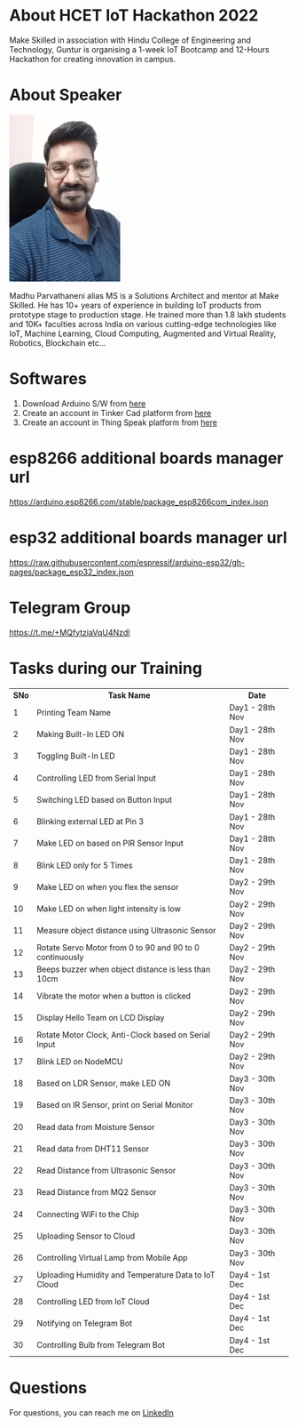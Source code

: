 # About HCET IoT Hackathon 2022

Make Skilled in association with Hindu College of Engineering and Technology, Guntur is organising a 1-week IoT Bootcamp and 12-Hours Hackathon for creating innovation in campus.

# About Speaker

<img src="https://raw.githubusercontent.com/madblocksgit/ETAI-2021---VSSUT-11th-aug-iot-session/main/maddy.jpg" height="300" width="200" />

Madhu Parvathaneni alias MS is a Solutions Architect and mentor at Make Skilled. He has 10+ years of experience in building IoT products from prototype stage to production stage. He trained more than 1.8 lakh students and 10K+ faculties across India on various cutting-edge technologies like IoT, Machine Learning, Cloud Computing, Augmented and Virtual Reality, Robotics, Blockchain etc...

# Softwares

1. Download Arduino S/W from <a href="https://www.arduino.cc/en/software">here</a>
2. Create an account in Tinker Cad platform from <a href="https://www.tinkercad.com">here</a>
3. Create an account in Thing Speak platform from <a href="https://www.thingspeak.com">here</a>

# esp8266 additional boards manager url
https://arduino.esp8266.com/stable/package_esp8266com_index.json

# esp32 additional boards manager url
https://raw.githubusercontent.com/espressif/arduino-esp32/gh-pages/package_esp32_index.json


# Telegram Group
https://t.me/+MQfytziaVqU4Nzdl

# Tasks during our Training
<table>
  <tr>
    <th>SNo</th>
    <th>Task Name</th>
    <th>Date</th>
  </tr>
  <tr>
    <td>1</td>
    <td>Printing Team Name</td>
    <td>Day1 - 28th Nov</td>
  </tr>
  <tr>
    <td>2</td>
    <td>Making Built-In LED ON</td>
    <td>Day1 - 28th Nov</td>
  </tr>
  <tr>
    <td>3</td>
    <td>Toggling Built-In LED</td>
    <td>Day1 - 28th Nov</td>
  </tr>
  <tr>
    <td>4</td>
    <td>Controlling LED from Serial Input</td>
    <td>Day1 - 28th Nov</td>
  </tr>
  <tr>
    <td>5</td>
    <td>Switching LED based on Button Input</td>
    <td>Day1 - 28th Nov</td>
  </tr>
  <tr>
    <td>6</td>
    <td>Blinking external LED at Pin 3 </td>
    <td>Day1 - 28th Nov</td>
  </tr>
  <tr>
    <td>7</td>
    <td>Make LED on based on PIR Sensor Input</td>
    <td>Day1 - 28th Nov</td>
  </tr>
  <tr>
    <td>8</td>
    <td>Blink LED only for 5 Times</td>
    <td>Day1 - 28th Nov</td>
  </tr>
  <tr>
    <td>9</td>
    <td>Make LED on when you flex the sensor</td>
    <td>Day2 - 29th Nov</td>
  </tr>
  <tr>
    <td>10</td>
    <td>Make LED on when light intensity is low</td>
    <td>Day2 - 29th Nov</td>
  </tr>
  <tr>
    <td>11</td>
    <td>Measure object distance using Ultrasonic Sensor</td>
    <td>Day2 - 29th Nov</td>
  </tr>
  <tr>
    <td>12</td>
    <td>Rotate Servo Motor from 0 to 90 and 90 to 0 continuously</td>
    <td>Day2 - 29th Nov</td>
  </tr>
  <tr>
    <td>13</td>
    <td>Beeps buzzer when object distance is less than 10cm</td>
    <td>Day2 - 29th Nov</td>
  </tr>
  <tr>
    <td>14</td>
    <td>Vibrate the motor when a button is clicked</td>
    <td>Day2 - 29th Nov</td>
  </tr>
  <tr>
    <td>15</td>
    <td>Display Hello Team on LCD Display</td>
    <td>Day2 - 29th Nov</td>
  </tr>
  <tr>
    <td>16</td>
    <td>Rotate Motor Clock, Anti-Clock based on Serial Input</td>
    <td>Day2 - 29th Nov</td>
  </tr>
  <tr>
    <td>17</td>
    <td>Blink LED on NodeMCU</td>
    <td>Day2 - 29th Nov</td>
  </tr>
  <tr>
    <td>18</td>
    <td>Based on LDR Sensor, make LED ON </td>
    <td>Day3 - 30th Nov</td>
  </tr>
  <tr>
    <td>19</td>
    <td>Based on IR Sensor, print on Serial Monitor</td>
    <td>Day3 - 30th Nov</td>
  </tr>
  <tr>
    <td>20</td>
    <td>Read data from Moisture Sensor</td>
    <td>Day3 - 30th Nov</td>
  </tr>
  <tr>
    <td>21</td>
    <td>Read data from DHT11 Sensor</td>
    <td>Day3 - 30th Nov</td>
  </tr>
  <tr>
    <td>22</td>
    <td>Read Distance from Ultrasonic Sensor</td>
    <td>Day3 - 30th Nov</td>
  </tr>
  <tr>
    <td>23</td>
    <td>Read Distance from MQ2 Sensor</td>
    <td>Day3 - 30th Nov</td>
  </tr>
  <tr>
    <td>24</td>
    <td>Connecting WiFi to the Chip</td>
    <td>Day3 - 30th Nov</td>
  </tr>
  <tr>
    <td>25</td>
    <td>Uploading Sensor to Cloud</td>
    <td>Day3 - 30th Nov</td>
  </tr>
  <tr>
    <td>26</td>
    <td>Controlling Virtual Lamp from Mobile App</td>
    <td>Day3 - 30th Nov</td>
  </tr>
  <tr>
    <td>27</td>
    <td>Uploading Humidity and Temperature Data to IoT Cloud</td>
    <td>Day4 - 1st Dec</td>
  </tr>
  <tr>
    <td>28</td>
    <td>Controlling LED from IoT Cloud</td>
    <td>Day4 - 1st Dec</td>
  </tr>
  <tr>
    <td>29</td>
    <td>Notifying on Telegram Bot</td>
    <td>Day4 - 1st Dec</td>
  </tr>
  <tr>
    <td>30</td>
    <td>Controlling Bulb from Telegram Bot</td>
    <td>Day4 - 1st Dec</td>
  </tr>
</table>

# Questions
For questions, you can reach me on <a href="https://linkedin.com/in/MadhuPIoT">LinkedIn</a>

